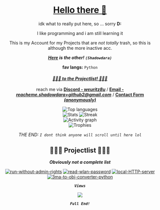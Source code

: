 <!-- Sorry for writing this in HTML! -->

<!-- written by weuritz8u -->
<!-- https://github.com/weuritz8u/weuritz8u -->

<div align="center">

<h1><a href="https://tenor.com/de/view/hello-there-gif-5677380953331354485">Hello there 👋</a></h1>

<p>idk what to really put here, so ... sorry <b>D:</b></p>

<p>I like programming and i am still learning it</p>

<p>This is my Account for my Projects that are <i>not totally</i> trash, so this is although the more inactive acc.</p>

<p><b><i><a href="https://github.com/shadowdara">Here</a> is the other! <code>(Shadowdara)</code></i></b></p>

<p><b>fav langs:</b> <code>Python</code></p>

<h4><i><a href="#projectlist">🚨🚨🚨 to the Projectlist! 🚨🚨🚨</a></i></h4>

<p>reach me via <b><a href="https://discord.gg/9Jh8B8pkJa">Discord - <i>weuritz8u</i></a></b> / <b><a href="mailto:reacheme.shadowdara+github2@gmail.com">Email - <i>reacheme.shadowdara+github2@gmail.com</i></a></b> / <b><a href="https://docs.google.com/forms/d/e/1FAIpQLSdV2KvqaxToEZxFZ0WMaPphFEHotSLv3rgdyWOV07HIKbBLBg/viewform">Contact Form <i>(anonymously)</i></a></b></p>

<img src="https://github-readme-stats.vercel.app/api/top-langs/?username=weuritz8u&theme=midnight-purple&layout=compact&hide=markdown" alt="Top languages">

<br>

<img src="https://github-readme-stats.vercel.app/api?username=weuritz8u&theme=midnight-purple&show_icons=true" alt="Stats">
<img src="https://github-readme-streak-stats.herokuapp.com/?user=weuritz8u&theme=midnight-purple" alt="Streak">

<br>

<img src="https://github-readme-activity-graph.vercel.app/graph?username=weuritz8u&bg_color=000000&color=9745f5&line=9745f5&point=FFFFFF" alt="Activity graph">

<br>

<img src="https://github-profile-trophy.vercel.app/?username=weuritz8u&theme=algolia&margin-w=15&margin-h=15" alt="Trophies">

<br>

<p><i>THE END: <code>I dont think anyone will scroll until here lol</code></i></p>

<h2 id="projectlist">🚨🚨🚨 Projectlist 🚨🚨🚨</h2>

<p><b><i>Obviously not a complete list</i></b></p>



<!-- ========== ================= ========== 
     ========== Project List Here ========== 
     ========== ================= ========== -->

<a href="https://github.com/weuritz8u/run-without-admin-rights"><img src="https://github-readme-stats.vercel.app/api/pin/?username=weuritz8u&theme=midnight-purple&repo=run-without-admin-rights" alt="run-without-admin-rights"></a>
<a href="https://github.com/weuritz8u/read-wlan-password"><img src="https://github-readme-stats.vercel.app/api/pin/?username=weuritz8u&theme=midnight-purple&repo=read-wlan-password" alt="read-wlan-password"></a>
<a href="https://github.com/weuritz8u/local-HTTP-server"><img src="https://github-readme-stats.vercel.app/api/pin/?username=weuritz8u&theme=midnight-purple&repo=local-HTTP-server" alt="local-HTTP-server"></a>
<a href="https://github.com/weuritz8u/3ma-to-obj-converter-python"><img src="https://github-readme-stats.vercel.app/api/pin/?username=weuritz8u&theme=midnight-purple&repo=3ma-to-obj-converter-python" alt="3ma-to-obj-converter-python"></a>

<!--
<a href="https://github.com/weuritz8u/Godot-Save-Template"><img src="https://github-readme-stats.vercel.app/api/pin/?username=weuritz8u&theme=midnight-purple&repo=Godot-Save-Template" alt="Godot-Save-Template"></a>
-->


<code><b><i>Views</i></b></code>

<img src="https://hits.sh/github.com/weuritz8u/weuritz8u.svg?style=for-the-badge&label=Profile%20Views&color=white&labelColor=black&logo=github">

<br>

<code><b><i>Full End!</i></b></code>

</div>

<!--
    
**weuritz8u/weuritz8u** is a ✨ _special_ ✨ repository because its `README.md` (this file) appears on your GitHub profile.
    
Here are some ideas to get you started:
    
- 🔭 I’m currently working on ...
- 🌱 I’m currently learning ...
- 👯 I’m looking to collaborate on ...
- 🤔 I’m looking for help with ...
- 💬 Ask me about ...
- 📫 How to reach me: ...
- 😄 Pronouns: ...
- ⚡ Fun fact: ...
    
pfp: https://de.wikipedia.org/wiki/Rockwell_B-1#/media/Datei:B1_fire.jpg
    
-->
